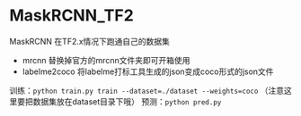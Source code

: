# MaskRCNN_TF2

MaskRCNN 在TF2.x情况下跑通自己的数据集
* mrcnn 替换掉官方的mrcnn文件夹即可开箱使用
* labelme2coco 将labelme打标工具生成的json变成coco形式的json文件


训练：`python train.py train --dataset=./dataset --weights=coco` （注意这里要把数据集放在dataset目录下哦）
预测：`python pred.py`
